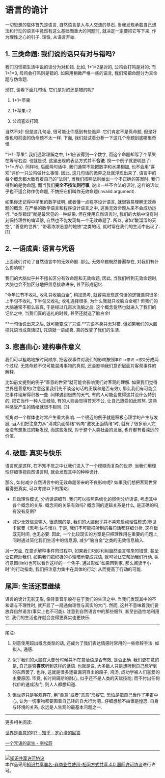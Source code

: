 # 语言的诡计

 

一切思想的载体首先是语言, 自然语言是人与人交流的基石. 当我发现承载自己想法和行动的语言中竟然有这么基础而重大的问题时, 就决定一定要把它写下来, 作为理性之心的引子. 理性, 从语言开始.
 

## 1. 三类命题: 我们说的话只有对与错吗?

我们习惯把生活中说的话分为对和错. 比如, 1+1=2是对的, 公鸡会打鸣是对的; 而1+1=3, 母鸡会打鸣则是错的. 如果用稍微严格一些的语言, 我们常把命题分为真命题与伪命题. 

现在, 请看下面几句话, 它们是对的还是错的呢? 

1. 1+1=苹果

2. 1+苹果=2

3. 公鸡喜欢打鸣.

当然不对! 但是这几句话, 很可能让你感到有些诡异. 它们肯定不是真命题, 但是好像也和前面的伪命题不太一样. 下面, 我们就试着分析一下这几个命题到底哪里奇怪.

“1+1=苹果”. 我们通常理解之中, 1+1应该得到一个数字, 而这个命题却写了个苹果在等号右边. 也就是说, 这里出现的表达方式并不**合法**. 换一个例子就更明显了: 1+1=*开心*. 同样地, 后面两句话中, 我们通常不能把数字和水果相加, 也不会用”喜欢”评价一只公鸡做什么事情. 因此, 这几句话的诡异之处就浮现出来了. 语言中的每个概念都大致有着自己的”法则”, 当我们按照法则给出一个不正确的答案时, 我们得到的是伪命题; 而当我们**完全不按法则行事**, 说出一些不合法的话时, 这样的话似乎也不适合称作伪命题, 不妨把它们叫作无效命题(invalid argument).

如果你还记得中学里的数学证明, 或者懂一点程序设计语言, 就很容易理解无效命题的概念. 在严格的数学语言和程序设计语言之中, 这类无效命题从来不会成功运行. “类型错误”就是最常见的一种结果. 但在使用自然语言时, 我们的大脑中没有时刻保持理性的编译器, 自然也不能发现每一个无效命题了. 所以, 诸如”酸溜溜的天空”, ”善意的世界”, ”带着浓浓恶意的地铁”之类的话, 就时常在我们的生活中出现了.[1]

 

## 2. 一语成真: 语言与咒语

上面我们讨论了自然语言中的无效命题. 那么, 无效命题既然普遍存在, 对我们有什么影响呢?

 
我们的大脑似乎并不擅长区分有效命题和无效命题, 因此, 当我们听到无效命题时, 大脑也会不加区分地把信息接收进来, 甚至形成记忆. 

“今年过节不收礼, 收礼只收脑白金”, 稍加思考, 就容易发现这句话的逻辑漏洞很多: 上半句不收礼, 下半句又收礼; 收礼选择很多, 为什么我就只收脑白金呢? 但我们的大脑通常不那么较真, 于是经过几百次洗脑之后, 这个概念竟然也就进入了我们的记忆之中, 当我们真的送礼的时候, 甚至还就送了脑白金! 

**一句话说出来之后, 就可能变成了咒语.**咒语本身并无对错, 但如果我们的大脑把咒语当成真话[2], 咒语就一语成真, 真的改变了我们的生活.
 


## 3. 悲喜由心: 建构事件意义

我们可以粗略地按时间顺序, 把客观事件对我们的影响按照`事件->意识->感受`分成两个过程. 无效命题不仅可能混淆事物的真假, 还会影响我们意识层面对客观事件的解释.

比如前文提到的例子”善意的世界”就可能会影响我们对客观的理解. 如果我们觉得世界是善意的(注意这里我们先不谈这句话的正误和是否有效), 那么我们有可能会把事件理解得积极一些. 同样遇到很热的天气, 有的人可能会觉得这并没什么特别的, 把它当作一种人生经验, 有的人则会觉得苍天不公, 让自己遭受如此煎熬. 这两种感受产生的情绪就很不相同. [3]

视角对一个群体也时常产生重大影响. 一个很近的例子就是积极心理学的产生与发展, 当人们把注意力从"消减负面情绪"转向"激发正面情绪"时, 就有了很多前人完全没有想象过的新发现, 而这些发现, 对于整个人类社会的发展, 也许都有着深远的价值.

 

## 4. 破题: 真实与快乐

语言就是这样, 在不知不觉之中让我们进入了一个模糊而复杂的世界. 当我们用理性仔细审视自然语言时, 就会发现其中的种种诡计. 

那么, 如何减少自然语言中的无效命题带来的不良影响呢? 如果我们想把客观世界看得更真实, 可以考虑以下的策略: 

- 启动理性模式, 分析话语细节. 我们可以按照系统化的惯例分析话语, 考虑其中各个概念的关系. 概念间的关系有效吗? 概念间的逻辑关系是什么, 是正确的吗, 有没有反例? 

- 减少无效信息输入. 很遗憾的是, 我们的大脑似乎并不喜欢启动理性模式(参见卡尼曼《思考:快与慢》). 于是, 我们不可能把听到的每句话都仔细分析, 这样做既无时间, 也无必要. 因此, 一个比较现实的方案是只把理性用在重要的问题上, 同时通过简化我们生活中的信息源, 减少”脑白金”之类的无效信息输入. 

 

另一方面, 在意识解释事件的过程中, 如果我们巧妙利用自然语言带来的错觉, 甚至让它帮助我们. 如果我们把积极的心理暗示变成咒语, 就可以让它帮助我们行动. 执行意图(link)也可以看作这样的一个例子. 通过形如”如果回到家, 那么阅读半小时”的行动指南, 我们把注意力集中在具体的行动, 从而提高了行动的可能.

 

## 尾声: 生活还要继续

语言的诡计无影无形, 像背景音乐般存在于我们的生活之中. 当我们发现其中的不和谐与不理性时, 就开启了一扇通向理性与真实的大门. 然而, 这并不意味着我们要放弃自然语言(事实上也不可能). 注意到自然语言中的那些细节, 甚至创造性地利用它, 我们的生活也许就会变得更真实也更快乐.

 

---

尾注:

1. 刻意使用超出概念类型的话, 还成为了我们表达情感时常用的一些修辞手法: 如拟人, 通感.

2. 似乎我们的大脑在大部分时候并不在意话语是否有效, 是否正确. 我们更在意的是, 自己是否**喜欢**听到这样的话语. 也就是说, 大多数人只是想听到自己想听到的东西罢了. 也许, 这就是很多逻辑漏洞百出的段子, 鸡汤, 成功学被人们喜爱的主要原因. 毕竟, 长时间周期的耐心, 似乎还不是人类的天赋技能; 而不付出任何代价的速成法门, 则人人都想知道.

3. 但世界只是客观存在, 用”善意”或者”恶意”形容它, 恐怕是把自己当作了宇宙中心, 认为一切事物都要围着自己转的自大行为吧...仔细想想不由很是惶恐. 自身与环境的关系, 永远是人生观的最基本问题之一.

---

更多相关阅读: 

[世界是善意的吗? - 知乎 - 罗心澄的回答](http://zhi.hu/2jk2)

[一个咒语的诞生 - 李松蔚](http://zhuanlan.zhihu.com/lswlsw/19978140)


---

<a rel="license" href="http://creativecommons.org/licenses/by-nc-sa/4.0/"><img alt="知识共享许可协议" style="border-width:0" src="https://i.creativecommons.org/l/by-nc-sa/4.0/88x31.png" /></a><br />本<span xmlns:dct="http://purl.org/dc/terms/" href="http://purl.org/dc/dcmitype/Text" rel="dct:type">作品</span>采用<a rel="license" href="http://creativecommons.org/licenses/by-nc-sa/4.0/">知识共享署名-非商业性使用-相同方式共享 4.0 国际许可协议</a>进行许可。